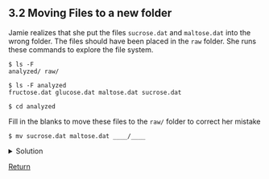 ## 3.2 Moving Files to a new folder

Jamie realizes that she put the files `sucrose.dat` and `maltose.dat` into the wrong folder. 
The files should have been placed in the `raw` folder. She runs these commands to explore the file system.

~~~
$ ls -F
analyzed/ raw/

$ ls -F analyzed
fructose.dat glucose.dat maltose.dat sucrose.dat

$ cd analyzed
 ~~~


Fill in the blanks to move these files to the `raw/` folder to correct her mistake

 ~~~
$ mv sucrose.dat maltose.dat ____/____
~~~

<details>
<summary>Solution
</summary>
  
~~~bash
$ mv sucrose.dat maltose.dat ../raw
~~~
  
Recall that ```..``` refers to the parent directory (i.e. one above the current directory) and that ```.``` refers to the current directory.
</details>

[Return](episode3.md)

